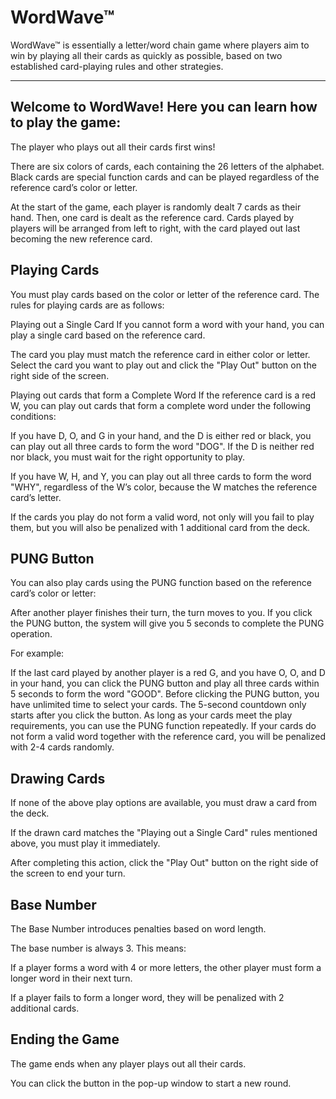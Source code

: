 # WordWave™ 

WordWave™ is essentially a letter/word chain game where players aim to win by playing all their cards as 
quickly as possible, based on two established card-playing rules and other strategies.

---------------------------------------------------------------
## Welcome to WordWave! Here you can learn how to play the game:

The player who plays out all their cards first wins!

There are six colors of cards, each containing the 26 letters of the alphabet. Black cards are special function cards and can be played regardless of the reference card’s color or letter.

At the start of the game, each player is randomly dealt 7 cards as their hand. Then, one card is dealt as the reference card. Cards played by players will be arranged from left to right, with the card played out last becoming the new reference card.

## Playing Cards

You must play cards based on the color or letter of the reference card. The rules for playing cards are as follows:

Playing out a Single Card
If you cannot form a word with your hand, you can play a single card based on the reference card.

The card you play must match the reference card in either color or letter. Select the card you want to play out and click the "Play Out" button on the right side of the screen.

Playing out cards that form a Complete Word
If the reference card is a red W, you can play out cards that form a complete word under the following conditions:

If you have D, O, and G in your hand, and the D is either red or black, you can play out all three cards to form the word "DOG". If the D is neither red nor black, you must wait for the right opportunity to play.

If you have W, H, and Y, you can play out all three cards to form the word "WHY", regardless of the W’s color, because the W matches the reference card’s letter.

If the cards you play do not form a valid word, not only will you fail to play them, but you will also be penalized with 1 additional card from the deck.

## PUNG Button
You can also play cards using the PUNG function based on the reference card’s color or letter:

After another player finishes their turn, the turn moves to you. If you click the PUNG button, the system will give you 5 seconds to complete the PUNG operation.

For example:

If the last card played by another player is a red G, and you have O, O, and D in your hand, you can click the PUNG button and play all three cards within 5 seconds to form the word "GOOD". Before clicking the PUNG button, you have unlimited time to select your cards. The 5-second countdown only starts after you click the button. As long as your cards meet the play requirements, you can use the PUNG function repeatedly. If your cards do not form a valid word together with the reference card, you will be penalized with 2-4 cards randomly.

## Drawing Cards

If none of the above play options are available, you must draw a card from the deck.

If the drawn card matches the "Playing out a Single Card" rules mentioned above, you must play it immediately.

After completing this action, click the "Play Out" button on the right side of the screen to end your turn.

## Base Number

The Base Number introduces penalties based on word length.

The base number is always 3. This means:

If a player forms a word with 4 or more letters, the other player must form a longer word in their next turn.

If a player fails to form a longer word, they will be penalized with 2 additional cards.

## Ending the Game

The game ends when any player plays out all their cards.

You can click the button in the pop-up window to start a new round.
